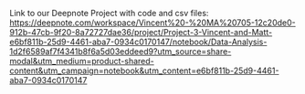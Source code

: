 Link to our Deepnote Project with code and csv files:
https://deepnote.com/workspace/Vincent%20-%20MA%20705-12c20de0-912b-47cb-9f20-8a72727dae36/project/Project-3-Vincent-and-Matt-e6bf811b-25d9-4461-aba7-0934c0170147/notebook/Data-Analysis-1d2f6589af7f4341b8f6a5d03eddeed9?utm_source=share-modal&utm_medium=product-shared-content&utm_campaign=notebook&utm_content=e6bf811b-25d9-4461-aba7-0934c0170147
